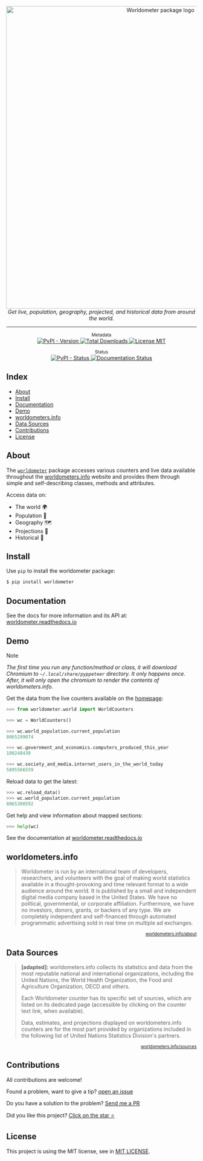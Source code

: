 <p align="center">
    <img src="https://raw.githubusercontent.com/matheusfelipeog/worldometer/master/.github/assets/images/worldometer.png" alt="Worldometer package logo" width="800px" />
    <br />
    <em>Get live, population, geography, projected, and historical data from around the world.</em>
</p>

---

<p align="center">
    <sup>Metadata</sup>
    <br />
    <a href="https://pypi.org/project/worldometer/">
        <img alt="PyPI - Version" src="https://img.shields.io/pypi/v/worldometer" />
    </a>
    <a href="https://pepy.tech/project/worldometer">
        <img alt="Total Downloads" src="https://pepy.tech/badge/worldometer" />
    </a>
    <a href="https://github.com/matheusfelipeog/worldometer/blob/master/LICENSE">
        <img src="https://img.shields.io/github/license/matheusfelipeog/worldometer" alt="License MIT" />
    </a>
</p>

<p align="center">
    <sup>Status</sup>
    <br />
    <a href="https://pypi.org/project/worldometer/">
        <img alt="PyPI - Status" src="https://img.shields.io/pypi/status/worldometer" />
    </a>
    <a href='https://worldometer.readthedocs.io/en/latest/?badge=latest'>
        <img src='https://readthedocs.org/projects/worldometer/badge/?version=latest' alt='Documentation Status' />
    </a>
</p>


## Index

- [About](#about)
- [Install](#install)
- [Documentation](#documentation)
- [Demo](#demo)
- [worldometers.info](#worldometersinfo)
- [Data Sources](#data-sources)
- [Contributions](#contributions)
- [License](#license)


## About

The [`worldometer`](https://github.com/matheusfelipeog/worldometer) package accesses various counters and live data available throughout the [worldometers.info](https://www.worldometers.info/) website and provides them through simple and self-describing classes, methods and attributes.

Access data on:

- The world 🌍
- Population 👥
- Geography 🗺️
- Projections 🔮
- Historical 📜


## Install

Use `pip` to install the worldometer package:

```bash
$ pip install worldometer
```


## Documentation

See the docs for more information and its API at: [worldometer.readthedocs.io](https://worldometer.readthedocs.io/)


## Demo

> [!NOTE]
> *The first time you run any function/method or class, it will download Chromium to  `~/.local/share/pyppeteer` directory. It only happens once. After, it will only open the chromium to render the contents of worldometers.info.*

Get the data from the live counters available on the [homepage](https://www.worldometers.info/):

```python
>>> from worldometer.world import WorldCounters

>>> wc = WorldCounters()

>>> wc.world_population.current_population
8065299074

>>> wc.government_and_economics.computers_produced_this_year
180248430

>>> wc.society_and_media.internet_users_in_the_world_today
5895566559
```

Reload data to get the latest:

```python
>>> wc.reload_data()
>>> wc.world_population.current_population
8065300592
```

Get help and view information about mapped sections:

```python
>>> help(wc)
```

See the documentation at [worldometer.readthedocs.io](https://worldometer.readthedocs.io/)


## worldometers.info

> Worldometer is run by an international team of developers, researchers, and volunteers with the goal of making world statistics available in a thought-provoking and time relevant format to a wide audience around the world. It is published by a small and independent digital media company based in the United States. We have no political, governmental, or corporate affiliation. Furthermore, we have no investors, donors, grants, or backers of any type. We are completely independent and self-financed through automated programmatic advertising sold in real time on multiple ad exchanges.

<p align="right">
    <sup><a href="https://www.worldometers.info/about/">worldometers.info/about</a></sup>
</p>


## Data Sources

> **[adapted]:** worldometers.info collects its statistics and data from the most reputable national and international organizations, including the United Nations, the World Health Organization, the Food and Agriculture Organization, OECD and others.
>
> Each Worldometer counter has its specific set of sources, which are listed on its dedicated page (accessible by clicking on the counter text link, when available).
>
> Data, estimates, and projections displayed on worldometers.info counters are for the most part provided by organizations included in the following list of United Nations Statistics Division's partners.

<p align="right">
    <sup><a href="https://www.worldometers.info/sources/">worldometers.info/sources</a></sup>
</p>


## Contributions

All contributions are welcome!

Found a problem, want to give a tip? [open an issue](https://github.com/matheusfelipeog/worldometer/issues)

Do you have a solution to the problem? [Send me a PR](https://github.com/matheusfelipeog/worldometer/pulls)

Did you like this project? [Click on the star ⭐](https://github.com/matheusfelipeog/worldometer/stargazers)


## License

This project is using the MIT license, see in [MIT LICENSE](https://github.com/matheusfelipeog/worldometer/blob/master/LICENSE).
